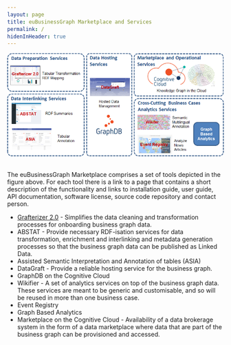 ```yaml
---
layout: page
title: euBusinessGraph Marketplace and Services
permalink: /
hidenInHeader: true
---
```


<div class="screenshot"><img alt="" src="/static/images/platform.png"></div>

<br>The euBusinessGraph Marketplace comprises a set of tools depicted in the figure above. For each tool there is a link to a page that contains a short description of the functionality and links to installation guide, user guide, API documentation, software license, source code repository and contact person.

* <a href="/grafterizer">Grafterizer 2.0</a> - Simplifies the data cleaning and transformation processes for onboarding business graph data.
* ABSTAT - Provide necessary RDF-isation services for data transformation, enrichment and interlinking and metadata generation processes so that the business graph data can be published as Linked Data.
* Assisted Semantic Interpretation and Annotation of tables (ASIA)
* DataGraft - Provide a reliable hosting service for the business graph.
* GraphDB on the Cognitive Cloud
* Wikifier - A set of analytics services on top of the business graph data. These services are meant to be generic and customisable, and so will be reused in more than one business case.
* Event Registry
* Graph Based Analytics
* Marketplace on the Cognitive Cloud - Availability of a data brokerage system in the form of a data marketplace where data that are part of the business graph can be provisioned and accessed. 
